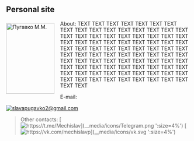 <html>
 <head>
  <meta charset="utf-8">
  <style>
   .leftimg {
    float:left; /* Выравнивание по левому краю */
    margin: 7px 16px 7px 0; /* Отступы вокруг картинки */
   }
   .rightimg  {
    float: right; /* Выравнивание по правому краю  */ 
    margin: 7px 0 16px 7px; /* Отступы вокруг картинки */
   }
  </style>
 </head>
 <body>
  <h2>Personal site</h2>
  <p><img src="__media/my_photo.jpg" alt="Пугавко М.М." width="132" height="194" class="leftimg">
About:
TEXT TEXT TEXT TEXT TEXT TEXT TEXT TEXT TEXT TEXT TEXT TEXT TEXT TEXT TEXT TEXT TEXT TEXT TEXT TEXT TEXT TEXT TEXT TEXT TEXT TEXT TEXT TEXT TEXT TEXT TEXT TEXT TEXT TEXT TEXT TEXT TEXT TEXT TEXT TEXT TEXT TEXT TEXT TEXT TEXT TEXT TEXT TEXT TEXT TEXT TEXT TEXT TEXT TEXT TEXT TEXT TEXT TEXT TEXT TEXT TEXT TEXT TEXT TEXT TEXT TEXT TEXT TEXT TEXT TEXT TEXT TEXT TEXT TEXT TEXT TEXT TEXT TEXT TEXT TEXT TEXT TEXT TEXT TEXT TEXT TEXT TEXT TEXT TEXT TEXT 
</html> 

<html>

E-mail:

[![slavapugavko2@gmail.com](__media/icons/gmail.svg ':size=4%')](www:slavapugavko2@gmail.com)

> Other contacts:
[![https://t.me/Mechislav](__media/icons/Telegram.png ':size=4%')](https://t.me/Mechislav) [![https://vk.com/mechislavp](__media/icons/vk.svg ':size=4%')](https://vk.com/mechislavp)
</html>